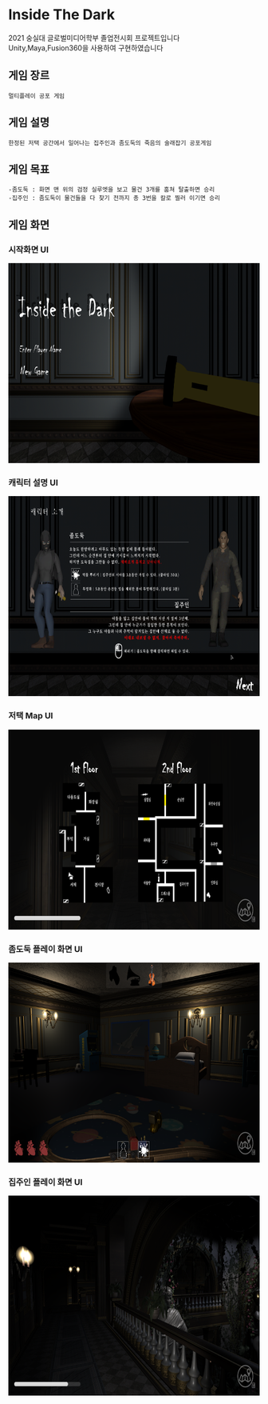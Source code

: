 # Inside The Dark

2021 숭실대 글로벌미디어학부 졸업전시회 프로젝트입니다  
Unity,Maya,Fusion360을 사용하여 구현하였습니다

## 게임 장르
```
멀티플레이 공포 게임
```

## 게임 설명
```
한정된 저택 공간에서 일어나는 집주인과 좀도둑의 죽음의 술래잡기 공포게임
```
## 게임 목표
```
-좀도둑 : 화면 맨 위의 검정 실루엣을 보고 물건 3개를 훔쳐 탈출하면 승리
-집주인 : 좀도둑이 물건들을 다 찾기 전까지 총 3번을 칼로 찔러 이기면 승리
```
## 게임 화면

### 시작화면 UI
<img src="./Assets/ReadmeImg/StartUI.png" width="700px" height="400px" alt="StartSceneUI">

### 캐릭터 설명 UI
<img src="./Assets/ReadmeImg/Intro.png" width="700px" height="400px" alt="CharacterUI">

### 저택 Map UI
<img src="./Assets/ReadmeImg/map.png" width="700px" height="400px" alt="MapUI">

### 좀도둑 플레이 화면 UI
<img src="./Assets/ReadmeImg/Theif.png" width="700px" height="400px" alt="PlayerUITheif">

### 집주인 플레이 화면 UI
<img src="./Assets/ReadmeImg/HomeOwner.png" width="700px" height="400px" alt="PlayerUIHomeOwner">



